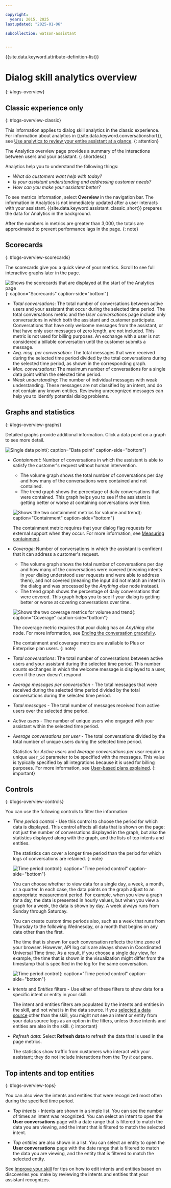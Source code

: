 ```yaml
---

copyright:
  years: 2015, 2025
lastupdated: "2025-01-06"

subcollection: watson-assistant


---
```


{{site.data.keyword.attribute-definition-list}}

# Dialog skill analytics overview
{: #logs-overview}

## Classic experience only
{: #logs-overview-classic}

This information applies to dialog skill analytics in the classic experience. For information about analytics in {{site.data.keyword.conversationshort}}, see [Use analytics to review your entire assistant at a glance](/docs/watson-assistant?topic=watson-assistant-analytics-overview). 
{: attention}

The Analytics overview page provides a summary of the interactions between users and your assistant.
{: shortdesc}

Analytics help you to understand the following things:

- *What do customers want help with today?*
- *Is your assistant understanding and addressing customer needs?*
- *How can you make your assistant better?*

To see metrics information, select **Overview** in the navigation bar. The information in Analytics is not immediately updated after a user interacts with your assistant. {{site.data.keyword.assistant_classic_short}} prepares the data for Analytics in the background.

After the numbers in metrics are greater than 3,000, the totals are approximated to prevent performance lags in the page.
{: note}

## Scorecards
{: #logs-overview-scorecards}

The scorecards give you a quick view of your metrics. Scroll to see full interactive graphs later in the page.

![Shows the scorecards that are displayed at the start of the Analytics page](images/scorecard.png){: caption="Scorecards" caption-side="bottom"}

- *Total conversations*: The total number of conversations between active users and your assistant that occur during the selected time period. The total conversations metric and the *User conversations* page include only conversations in which both the assistant and customer participate. Conversations that have only welcome messages from the assistant, or that have only user messages of zero length, are not included. This metric is not used for billing purposes. An exchange with a user is not considered a billable conversation until the customer submits a message.
- *Avg. msg. per conversation*: The total messages that were received during the selected time period divided by the total conversations during the selected time period, as shown in the corresponding graph.
- *Max. conversations*: The maximum number of conversations for a single data point within the selected time period.
- *Weak understanding*: The number of individual messages with weak understanding. These messages are not classified by an intent, and do not contain any known entities. Reviewing unrecognized messages can help you to identify potential dialog problems.

## Graphs and statistics
{: #logs-overview-graphs}

Detailed graphs provide additional information. Click a data point on a graph to see more detail.

![Single data point](images/oview-point.png){: caption="Data point" caption-side="bottom"}

- *Containment*: Number of conversations in which the assistant is able to satisfy the customer's request without human intervention.

    - The volume graph shows the total number of conversations per day and how many of the conversations were contained and not contained.
    - The trend graph shows the percentage of daily conversations that were contained. This graph helps you to see if the assistant is getting better or worse at containing conversations over time.

    ![Shows the two containment metrics for volume and trend](images/containment-metric.png){: caption="Containment" caption-side="bottom"}

    The containment metric requires that your dialog flag requests for external support when they occur. For more information, see [Measuring containment](/docs/watson-assistant?topic=watson-assistant-dialog-support#dialog-support-containment).
- *Coverage*: Number of conversations in which the assistant is confident that it can address a customer's request.

    - The volume graph shows the total number of conversations per day and how many of the conversations were covered (meaning intents in your dialog understood user requests and were able to address them), and not covered (meaning the input did not match an intent in the dialog and was processed by the *Anything else* node instead).
    - The trend graph shows the percentage of daily conversations that were covered. This graph helps you to see if your dialog is getting better or worse at covering conversations over time.

    ![Shows the two coverage metrics for volume and trend](images/coverage-metric.png){: caption="Coverage" caption-side="bottom"}

    The coverage metric requires that your dialog has an *Anything else* node. For more information, see [Ending the conversation gracefully](/docs/watson-assistant?topic=watson-assistant-dialog-start#dialog-start-anything-else).

    The containment and coverage metrics are available to Plus or Enterprise plan users.
    {: note}

- *Total conversations*: The total number of conversations between active users and your assistant during the selected time period. This number counts exchanges in which the welcome message is displayed to a user, even if the user doesn't respond.
- *Average messages per conversation* - The total messages that were received during the selected time period divided by the total conversations during the selected time period.
- *Total messages* - The total number of messages received from active users over the selected time period.
- *Active users* - The number of unique users who engaged with your assistant within the selected time period.
- *Average conversations per user* - The total conversations divided by the total number of unique users during the selected time period.

    Statistics for *Active users* and *Average conversations per user* require a unique `user_id` parameter to be specified with the messages. This value is typically specified by all integrations because it is used for billing purposes. For more information, see [User-based plans explained](/docs/watson-assistant?topic=watson-assistant-admin-managing-plan#admin-managing-plan-user-based).
    {: important}

## Controls
{: #logs-overview-controls}

You can use the following controls to filter the information:

- *Time period control* - Use this control to choose the period for which data is displayed. This control affects all data that is shown on the page: not just the number of conversations displayed in the graph, but also the statistics displayed along with the graph, and the lists of top intents and entities.

    The statistics can cover a longer time period than the period for which logs of conversations are retained.
    {: note}

    ![Time period control](images/oview-time.png){: caption="Time period control" caption-side="bottom"}

    You can choose whether to view data for a single day, a week, a month, or a quarter. In each case, the data points on the graph adjust to an appropriate measurement period. For example, when you view a graph for a day, the data is presented in hourly values, but when you view a graph for a week, the data is shown by day. A week always runs from Sunday through Saturday.

    You can create custom time periods also, such as a week that runs from Thursday to the following Wednesday, or a month that begins on any date other than the first.

    The time that is shown for each conversation reflects the time zone of your browser. However, API log calls are always shown in Coordinated Universal Time time. As a result, if you choose a single day view, for example, the time that is shown in the visualization might differ from the timestamp that is specified in the log for the same conversation.

    ![Time period control](images/oview-time2.png){: caption="Time period control" caption-side="bottom"}

- *Intents* and *Entities* filters - Use either of these filters to show data for a specific intent or entity in your skill.

    The intent and entities filters are populated by the intents and entities in the skill, and not what is in the data source. If you [selected a data source](/docs/watson-assistant?topic=watson-assistant-logs#logs-deploy-id) other than the skill, you might not see an intent or entity from your data source logs as an option in the filters, unless those intents and entities are also in the skill.
    {: important}

- *Refresh data*: Select **Refresh data** to refresh the data that is used in the page metrics.

    The statistics show traffic from customers who interact with your assistant; they do not include interactions from the *Try it out* pane.

## Top intents and top entities
{: #logs-overview-tops}

You can also view the intents and entities that were recognized most often during the specified time period.

- *Top intents* - Intents are shown in a simple list. You can see the number of times an intent was recognized. You can select an intent to open the **User conversations** page with a date range that is filtered to match the data you are viewing, and the intent that is filtered to match the selected intent.

- *Top entities* are also shown in a list. You can select an entity to open the **User conversations** page with the date range that is filtered to match the data you are viewing, and the entity that is filtered to match the selected entity.

See [Improve your skill](/docs/watson-assistant?topic=watson-assistant-logs) for tips on how to edit intents and entities based on discoveries you make by reviewing the intents and entities that your assistant recognizes.
